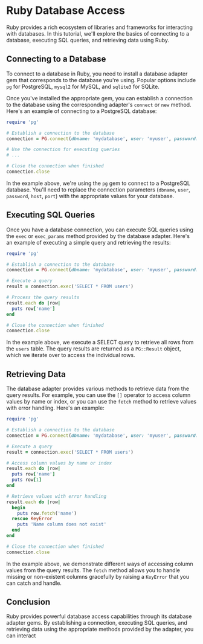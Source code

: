 # Ruby Database Access

Ruby provides a rich ecosystem of libraries and frameworks for interacting with databases. In this tutorial, we'll explore the basics of connecting to a database, executing SQL queries, and retrieving data using Ruby.

## Connecting to a Database

To connect to a database in Ruby, you need to install a database adapter gem that corresponds to the database you're using. Popular options include `pg` for PostgreSQL, `mysql2` for MySQL, and `sqlite3` for SQLite.

Once you've installed the appropriate gem, you can establish a connection to the database using the corresponding adapter's `connect` or `new` method. Here's an example of connecting to a PostgreSQL database:

```ruby
require 'pg'

# Establish a connection to the database
connection = PG.connect(dbname: 'mydatabase', user: 'myuser', password: 'mypassword', host: 'localhost', port: 5432)

# Use the connection for executing queries
# ...

# Close the connection when finished
connection.close
```

In the example above, we're using the `pg` gem to connect to a PostgreSQL database. You'll need to replace the connection parameters (`dbname`, `user`, `password`, `host`, `port`) with the appropriate values for your database.

## Executing SQL Queries

Once you have a database connection, you can execute SQL queries using the `exec` or `exec_params` method provided by the database adapter. Here's an example of executing a simple query and retrieving the results:

```ruby
require 'pg'

# Establish a connection to the database
connection = PG.connect(dbname: 'mydatabase', user: 'myuser', password: 'mypassword', host: 'localhost', port: 5432)

# Execute a query
result = connection.exec('SELECT * FROM users')

# Process the query results
result.each do |row|
  puts row['name']
end

# Close the connection when finished
connection.close
```

In the example above, we execute a SELECT query to retrieve all rows from the `users` table. The query results are returned as a `PG::Result` object, which we iterate over to access the individual rows.

## Retrieving Data

The database adapter provides various methods to retrieve data from the query results. For example, you can use the `[]` operator to access column values by name or index, or you can use the `fetch` method to retrieve values with error handling. Here's an example:

```ruby
require 'pg'

# Establish a connection to the database
connection = PG.connect(dbname: 'mydatabase', user: 'myuser', password: 'mypassword', host: 'localhost', port: 5432)

# Execute a query
result = connection.exec('SELECT * FROM users')

# Access column values by name or index
result.each do |row|
  puts row['name']
  puts row[1]
end

# Retrieve values with error handling
result.each do |row|
  begin
    puts row.fetch('name')
  rescue KeyError
    puts 'Name column does not exist'
  end
end

# Close the connection when finished
connection.close
```

In the example above, we demonstrate different ways of accessing column values from the query results. The `fetch` method allows you to handle missing or non-existent columns gracefully by raising a `KeyError` that you can catch and handle.

## Conclusion

Ruby provides powerful database access capabilities through its database adapter gems. By establishing a connection, executing SQL queries, and retrieving data using the appropriate methods provided by the adapter, you can interact
